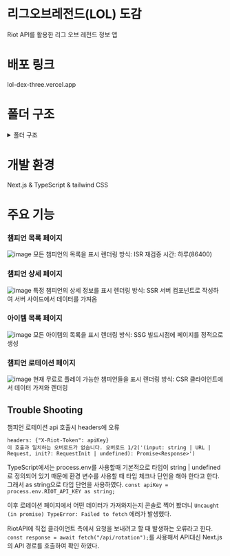 # 리그오브레전드(LOL) 도감

Riot API를 활용한 리그 오브 레전드 정보 앱

# 배포 링크

lol-dex-three.vercel.app

# 폴더 구조

<details>
<summary>폴더 구조</summary>
```
📦src
 ┣ 📂app
 ┃ ┣ 📂api
 ┃ ┃ ┗ 📂rotation
 ┃ ┃ ┃ ┗ 📜route.ts
 ┃ ┣ 📂champions
 ┃ ┃ ┣ 📂[id]
 ┃ ┃ ┃ ┗ 📜page.tsx
 ┃ ┃ ┗ 📜page.tsx
 ┃ ┣ 📂fonts
 ┃ ┃ ┣ 📜GeistMonoVF.woff
 ┃ ┃ ┗ 📜GeistVF.woff
 ┃ ┣ 📂items
 ┃ ┃ ┣ 📂[id]
 ┃ ┃ ┃ ┗ 📜page.tsx
 ┃ ┃ ┗ 📜page.tsx
 ┃ ┣ 📂rotation
 ┃ ┃ ┗ 📜page.tsx
 ┃ ┣ 📜favicon.ico
 ┃ ┣ 📜globals.css
 ┃ ┣ 📜layout.tsx
 ┃ ┗ 📜page.tsx
 ┣ 📂components
 ┣ 📂public
 ┣ 📂styles
 ┣ 📂types
 ┃ ┣ 📜Champion.ts
 ┃ ┣ 📜ChampionRotation.ts
 ┃ ┗ 📜Item.ts
 ┗ 📂utils
 ┃ ┣ 📜riotApi.ts
 ┃ ┗ 📜serverApi.ts
```
</details>

# 개발 환경

Next.js & TypeScript & tailwind CSS

# 주요 기능

### 챔피언 목록 페이지

![image](https://github.com/user-attachments/assets/e214003a-b3a2-4051-ac95-4dbd5cb754bd)
모든 챔피언의 목록을 표시
렌더링 방식: ISR
재검증 시간: 하루(86400)

### 챔피언 상세 페이지

![image](https://github.com/user-attachments/assets/6627d0d7-b528-4e59-91ea-5eb28a79d44a)
특정 챔피언의 상세 정보를 표시
렌더링 방식: SSR
서버 컴포넌트로 작성하여 서버 사이드에서 데이터를 가져옴

### 아이템 목록 페이지

![image](https://github.com/user-attachments/assets/f9aaa8ba-1a88-438d-b445-4c8237ee8b1d)
모든 아이템의 목룍을 표시
렌더링 방식: SSG
빌드시점에 페이지를 정적으로 생성

### 챔피언 로테이션 페이지

![image](https://github.com/user-attachments/assets/770ab07a-1d92-4542-83b9-f8017777f67a)
현재 무료로 플레이 가능한 챔피언들을 표시
렌더링 방식: CSR
클라이언트에서 데이터 가져와 렌더링

## Trouble Shooting

챔피언 로테이션 api 호출시 headers에 오류

```
headers: {"X-Riot-Token": apiKey}
이 호출과 일치하는 오버로드가 없습니다. 오버로드 1/2('(input: string | URL | Request, init?: RequestInit | undefined): Promise<Response>')
```

TypeScript에서는 process.env를 사용할때 기본적으로 타입이 string | undefined로 정의되어 있기 때문에 환경 변수를 사용할 때 타입 체크나 단언을 해야 한다고 한다.
그래서 as string으로 타입 단언을 사용하였다.
`const apiKey = process.env.RIOT_API_KEY as string;`

이후 로테이션 페이지에서 어떤 데이터가 가져와지는지 콘솔로 찍어 봤더니
`Uncaught (in promise) TypeError: Failed to fetch` 에러가 발생했다.

RiotAPI에 직접 클라이언트 측에서 요청을 보내려고 할 때 발생하는 오류라고 한다.
`const response = await fetch("/api/rotation");`를 사용해서 API대신 Next.js의 API 경로를 호출하여 확인 하였다.
